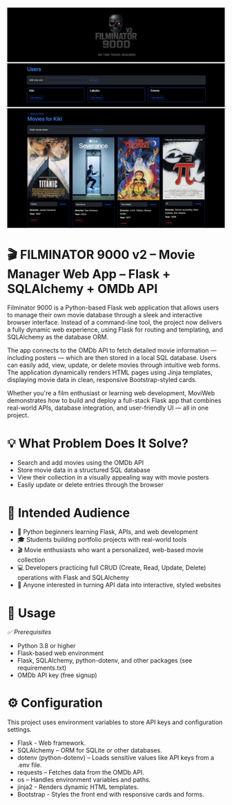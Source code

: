 ![This is an alt text.](logo.png "Filminator 9000")
![This is an alt text.](Filminator_users.png "Filminator 9000")
![This is an alt text.](Filminator_movies.png "Filminator 9000")

# 🎬 FILMINATOR 9000 v2 – Movie Manager Web App – Flask + SQLAlchemy + OMDb API
Filminator 9000 is a Python-based Flask web application that allows users to manage their own movie database through a sleek and interactive browser interface. Instead of a command-line tool, the project now delivers a fully dynamic web experience, using Flask for routing and templating, and SQLAlchemy as the database ORM.

The app connects to the OMDb API to fetch detailed movie information — including posters — which are then stored in a local SQL database. Users can easily add, view, update, or delete movies through intuitive web forms. The application dynamically renders HTML pages using Jinja templates, displaying movie data in clean, responsive Bootstrap-styled cards.

Whether you're a film enthusiast or learning web development, MoviWeb demonstrates how to build and deploy a full-stack Flask app that combines real-world APIs, database integration, and user-friendly UI — all in one project.


# 💡 What Problem Does It Solve?
* Search and add movies using the OMDb API
* Store movie data in a structured SQL database
* View their collection in a visually appealing way with movie posters
* Easily update or delete entries through the browser


# 👥 Intended Audience
* 🐍 Python beginners learning Flask, APIs, and web development
* 🎓 Students building portfolio projects with real-world tools
* 🎬 Movie enthusiasts who want a personalized, web-based movie collection
* 💻 Developers practicing full CRUD (Create, Read, Update, Delete) operations with Flask and SQLAlchemy
* 🧠 Anyone interested in turning API data into interactive, styled websites


# 🚀 Usage
*✅ Prerequisites*
* Python 3.8 or higher
* Flask-based web environment
* Flask, SQLAlchemy, python-dotenv, and other packages (see requirements.txt)
* OMDb API key (free signup)


# ⚙️ Configuration
This project uses environment variables to store API keys and configuration settings.
* Flask - Web framework.
* SQLAlchemy – ORM for SQLite or other databases.
* dotenv (python-dotenv) – Loads sensitive values like API keys from a .env file.
* requests – Fetches data from the OMDb API.
* os – Handles environment variables and paths.
* jinja2 - Renders dynamic HTML templates.
* Bootstrap - Styles the front end with responsive cards and forms.

